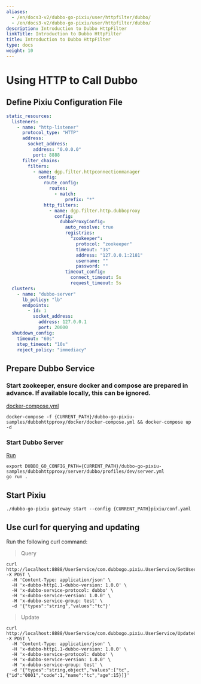 ```yaml
---
aliases:
  - /en/docs3-v2/dubbo-go-pixiu/user/httpfilter/dubbo/
  - /en/docs3-v2/dubbo-go-pixiu/user/httpfilter/dubbo/
description: Introduction to Dubbo HttpFilter
linkTitle: Introduction to Dubbo HttpFilter
title: Introduction to Dubbo HttpFilter
type: docs
weight: 10
---
```


# Using HTTP to Call Dubbo

## Define Pixiu Configuration File

```yaml
static_resources:
  listeners:
    - name: "http-listener"
      protocol_type: "HTTP"
      address:
        socket_address:
          address: "0.0.0.0"
          port: 8888
      filter_chains:
        filters:
          - name: dgp.filter.httpconnectionmanager
            config:
              route_config:
                routes:
                  - match:
                      prefix: "*"
              http_filters:
                - name: dgp.filter.http.dubboproxy
                  config:
                    dubboProxyConfig:
                      auto_resolve: true
                      registries:
                        "zookeeper":
                          protocol: "zookeeper"
                          timeout: "3s"
                          address: "127.0.0.1:2181"
                          username: ""
                          password: ""
                      timeout_config:
                        connect_timeout: 5s
                        request_timeout: 5s
  clusters:
    - name: "dubbo-server"
      lb_policy: "lb"
      endpoints:
        - id: 1
          socket_address:
            address: 127.0.0.1
            port: 20000
  shutdown_config:
    timeout: "60s"
    step_timeout: "10s"
    reject_policy: "immediacy"
```

## Prepare Dubbo Service

### Start zookeeper, ensure docker and compose are prepared in advance. If available locally, this can be ignored.

[docker-compose.yml](https://github.com/apache/dubbo-go-pixiu-samples/tree/main/dubbohttpproxy/server/dubbo/app)

```shell
docker-compose -f {CURRENT_PATH}/dubbo-go-pixiu-samples/dubbohttpproxy/docker/docker-compose.yml && docker-compose up -d
```

### Start Dubbo Server

[Run](https://github.com/apache/dubbo-go-pixiu-samples/tree/main/dubbohttpproxy/server/dubbo/app)

```shell
export DUBBO_GO_CONFIG_PATH={CURRENT_PATH}/dubbo-go-pixiu-samples/dubbohttpproxy/server/dubbo/profiles/dev/server.yml
go run .
```

## Start Pixiu

```shell
./dubbo-go-pixiu gateway start --config {CURRENT_PATH}pixiu/conf.yaml
```

## Use curl for querying and updating

Run the following curl command:

> Query

```shell
curl http://localhost:8888/UserService/com.dubbogo.pixiu.UserService/GetUserByName -X POST \
  -H 'Content-Type: application/json' \
  -H 'x-dubbo-http1.1-dubbo-version: 1.0.0' \
  -H 'x-dubbo-service-protocol: dubbo' \
  -H 'x-dubbo-service-version: 1.0.0' \
  -H 'x-dubbo-service-group: test' \
  -d '{"types":"string","values":"tc"}'
```

> Update

```shell
curl http://localhost:8888/UserService/com.dubbogo.pixiu.UserService/UpdateUserByName -X POST \
  -H 'Content-Type: application/json' \
  -H 'x-dubbo-http1.1-dubbo-version: 1.0.0' \
  -H 'x-dubbo-service-protocol: dubbo' \
  -H 'x-dubbo-service-version: 1.0.0' \
  -H 'x-dubbo-service-group: test' \
  -d '{"types":"string,object","values":["tc",{"id":"0001","code":1,"name":"tc","age":15}]}'
```
